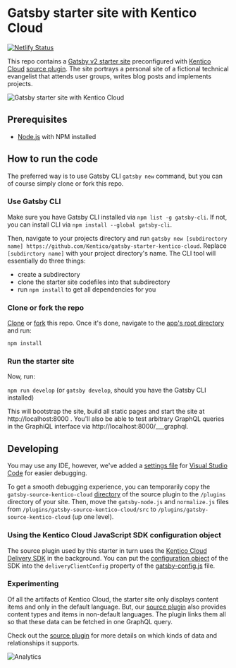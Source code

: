 # Gatsby starter site with Kentico Cloud

[![Netlify Status](https://api.netlify.com/api/v1/badges/78b48df8-68df-4b9a-9dfc-91803d8a77d8/deploy-status)](https://app.netlify.com/sites/gatsby-starter-kentico-cloud/deploys)

This repo contains a [Gatsby v2 starter site](https://www.gatsbyjs.org/starters/Kentico/gatsby-starter-kentico-cloud/) preconfigured with [Kentico Cloud](https://www.kenticocloud.com/) [source plugin](https://www.npmjs.com/package/gatsby-source-kentico-cloud). The site portrays a personal site of a fictional technical evangelist that attends user groups, writes blog posts and implements projects.

![Gatsby starter site with Kentico Cloud](https://i.imgur.com/xvASA35.png)

## Prerequisites

* [Node.js](https://nodejs.org/) with NPM installed

## How to run the code

The preferred way is to use Gatsby CLI `gatsby new` command, but you can of course simply clone or fork this repo.

### Use Gatsby CLI

Make sure you have Gatsby CLI installed via `npm list -g gatsby-cli`. If not, you can install CLI via `npm install --global gatsby-cli`.

Then, navigate to your projects directory and run `gatsby new [subdirectory name] https://github.com/Kentico/gatsby-starter-kentico-cloud`. Replace `[subdirctory name]` with your project directory's name. The CLI tool will essentially do three things:

* create a subdirectory
* clone the starter site codefiles into that subdirectory
* run `npm install` to get all dependencies for you

### Clone or fork the repo

[Clone](https://git-scm.com/docs/git-clone) or [fork](https://hub.github.com/hub-fork.1.html) this repo. Once it's done, navigate to the [app's root directory](https://github.com/Kentico/gatsby-starter-kentico-cloud) and run:

`npm install`

### Run the starter site

Now, run:

`npm run develop` (or `gatsby develop`, should you have the Gatsby CLI installed)

This will bootstrap the site, build all static pages and start the site at http://localhost:8000 . You'll also be able to test arbitrary GraphQL queries in the GraphiQL interface via http://localhost:8000/___graphql.

## Developing

You may use any IDE, however, we've added a [settings file](https://github.com/Kentico/gatsby-starter-kentico-cloud/blob/master/.vscode/launch.json) for [Visual Studio Code](https://code.visualstudio.com/) for easier debugging.

To get a smooth debugging experience, you can temporarily copy the `gatsby-source-kentico-cloud` [directory](https://github.com/Kentico/gatsby-source-kentico-cloud) of the source plugin to the `/plugins` directory of your site. Then, move the `gatsby-node.js` and `normalize.js` files from `/plugins/gatsby-source-kentico-cloud/src` to `/plugins/gatsby-source-kentico-cloud` (up one level).

### Using the Kentico Cloud JavaScript SDK configuration object

The source plugin used by this starter in turn uses the [Kentico Cloud Delivery SDK](https://github.com/Kentico/kentico-cloud-js/tree/master/packages/delivery#kentico-cloud-delivery-sdk) in the background. You can put the [configuration object](https://github.com/Kentico/kentico-cloud-js/blob/master/packages/delivery/DOCS.md#client-configuration) of the SDK into the `deliveryClientConfig` property of the [gatsby-config.js](https://github.com/Kentico/gatsby-starter-kentico-cloud/blob/master/gatsby-config.js) file.

### Experimenting

Of all the artifacts of Kentico Cloud, the starter site only displays content items and only in the default language. But, our [source plugin](https://github.com/Kentico/gatsby-source-kentico-cloud) also provides content types and items in non-default languages. The plugin links them all so that these data can be fetched in one GraphQL query.

Check out the [source plugin](https://github.com/Kentico/gatsby-source-kentico-cloud#features) for more details on which kinds of data and relationships it supports.

![Analytics](https://kentico-ga-beacon.azurewebsites.net/api/UA-69014260-4/Kentico/gatsby-starter-kentico-cloud?pixel)
